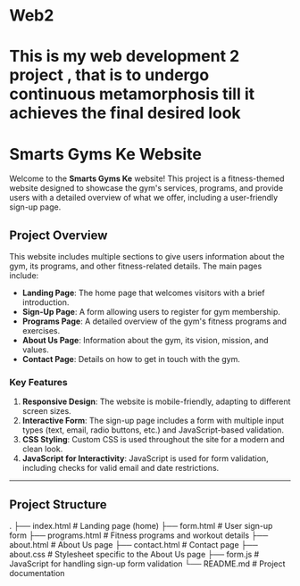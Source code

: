 # Web2
# This is my web development 2 project , that is to undergo continuous metamorphosis till it achieves the final desired look
# Smarts Gyms Ke Website

Welcome to the **Smarts Gyms Ke** website! This project is a fitness-themed website designed to showcase the gym's services, programs, and provide users with a detailed overview of what we offer, including a user-friendly sign-up page.

## Project Overview

This website includes multiple sections to give users information about the gym, its programs, and other fitness-related details. The main pages include:

- **Landing Page**: The home page that welcomes visitors with a brief introduction.
- **Sign-Up Page**: A form allowing users to register for gym membership.
- **Programs Page**: A detailed overview of the gym's fitness programs and exercises.
- **About Us Page**: Information about the gym, its vision, mission, and values.
- **Contact Page**: Details on how to get in touch with the gym.

### Key Features

1. **Responsive Design**: The website is mobile-friendly, adapting to different screen sizes.
2. **Interactive Form**: The sign-up page includes a form with multiple input types (text, email, radio buttons, etc.) and JavaScript-based validation.
3. **CSS Styling**: Custom CSS is used throughout the site for a modern and clean look.
4. **JavaScript for Interactivity**: JavaScript is used for form validation, including checks for valid email and date restrictions.

---

## Project Structure

.
├── index.html            # Landing page (home)
├── form.html             # User sign-up form
├── programs.html         # Fitness programs and workout details
├── about.html            # About Us page
├── contact.html          # Contact page
├── about.css             # Stylesheet specific to the About Us page
├── form.js               # JavaScript for handling sign-up form validation
└── README.md             # Project documentation

# 